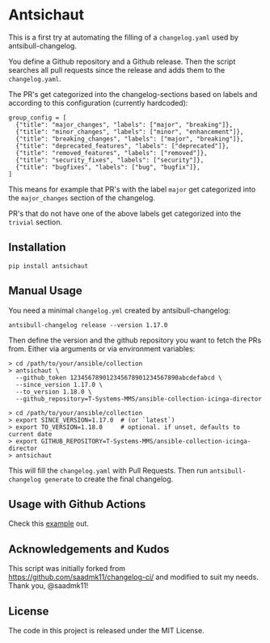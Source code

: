 # Antsichaut

This is a first try at automating the filling of a `changelog.yaml` used by antsibull-changelog.

You define a Github repository and a Github release. Then the script
searches all pull requests since the release and adds them to the `changelog.yaml`.

The PR's get categorized into the changelog-sections based on labels and
according to this configuration (currently hardcoded):

```
group_config = [
  {"title": "major_changes", "labels": ["major", "breaking"]},
  {"title": "minor_changes", "labels": ["minor", "enhancement"]},
  {"title": "breaking_changes", "labels": ["major", "breaking"]},
  {"title": "deprecated_features", "labels": ["deprecated"]},
  {"title": "removed_features", "labels": ["removed"]},
  {"title": "security_fixes", "labels": ["security"]},
  {"title": "bugfixes", "labels": ["bug", "bugfix"]},
]
```

This means for example that PR's with the label `major` get categorized
into the `major_changes` section of the changelog.

PR's that do not have one of the above labels get categorized into the
`trivial` section.

## Installation

```
pip install antsichaut
```


## Manual Usage

You need a minimal `changelog.yml` created by antsibull-changelog:

```
antsibull-changelog release --version 1.17.0
```

Then define the version and the github repository you want to fetch the PRs from.
Either via arguments or via environment variables:

```
> cd /path/to/your/ansible/collection
> antsichaut \ 
  --github_token 123456789012345678901234567890abcdefabcd \ 
  --since_version 1.17.0 \
  --to_version 1.18.0 \
  --github_repository=T-Systems-MMS/ansible-collection-icinga-director
```

```
> cd /path/to/your/ansible/collection
> export SINCE_VERSION=1.17.0  # (or `latest`)
> export TO_VERSION=1.18.0     # optional. if unset, defaults to current date
> export GITHUB_REPOSITORY=T-Systems-MMS/ansible-collection-icinga-director
> antsichaut
```

This will fill the `changelog.yaml` with Pull Requests.
Then run `antsibull-changelog generate` to create the final changelog.

## Usage with Github Actions

Check this [example](https://github.com/T-Systems-MMS/ansible-collection-icinga-director/blob/21e39f00ad792a36be1373c9d8755caa8b2bc2a5/.github/workflows/release.yml) out.

## Acknowledgements and Kudos

This script was initially forked from https://github.com/saadmk11/changelog-ci/
and modified to suit my needs. Thank you, @saadmk11!

## License

The code in this project is released under the MIT License.
